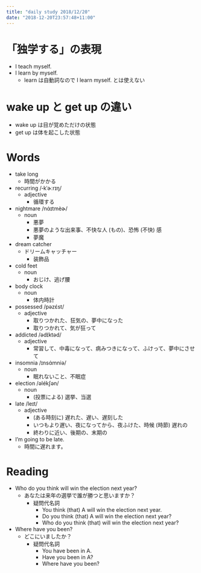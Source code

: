 ```yaml
---
title: "daily study 2018/12/20"
date: "2018-12-20T23:57:48+11:00"
---
```


# 「独学する」の表現

- I teach myself.
- I learn by myself.
    - learn は自動詞なので I learn myself. とは使えない

# wake up と get up の違い

- wake up は目が覚めただけの状態
- get up は体を起こした状態

# Words

- take long
    - 時間がかかる
- recurring /‐kˈɚːrɪŋ/
    - adjective
        - 循環する
- nightmare /nάɪtmèɚ/
    - noun
        - 悪夢
        - 悪夢のような出来事、不快な人 (もの)、恐怖 (不快) 感
        - 夢魔
- dream catcher
    - ドリームキャッチャー
        - 装飾品
- cold feet
    - noun
        - おじけ、逃げ腰
- body clock
    - noun
        - 体内時計
- possessed /pəzɛ́st/
    - adjective
        - 取りつかれた、狂気の、夢中になった
        - 取りつかれて、気が狂って
- addicted /ədɪ́ktəd/
    - adjective
        - 常習して、中毒になって、病みつきになって、ふけって、夢中にさせて
- insomnia /ɪnsάmniə/
    - noun
        - 眠れないこと、不眠症
- election /əlékʃən/
    - noun
        - (投票による) 選挙、当選
- late /leɪt/
    - adjective
        - (ある時刻に) 遅れた、遅い、遅刻した
        - いつもより遅い、夜になってから、夜ふけた、時候 (時節) 遅れの
        - 終わりに近い、後期の、末期の
- I’m going to be late.
    - 時間に遅れます。

# Reading

- Who do you think will win the election next year?
    - あなたは来年の選挙で誰が勝つと思いますか？
        - 疑問代名詞
            - You think (that) A will win the election next year.
            - Do you think (that) A will win the election next year?
            - Who do you think (that) will win the election next year?
- Where have you been?
    - どこにいましたか？
        - 疑問代名詞
            - You have been in A.
            - Have you been in A?
            - Where have you been?
